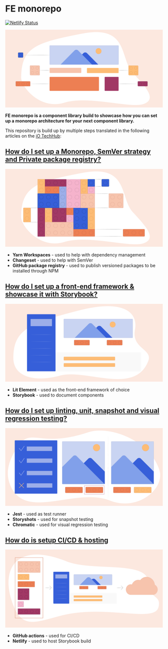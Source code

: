 # FE monorepo

[![Netlify Status](https://api.netlify.com/api/v1/badges/f1e7fff1-c7c9-4fb2-a243-057c565484bd/deploy-status)](https://app.netlify.com/sites/fe-monorepo/deploys)

![abstract artwork for series](./docs/series.png)

**FE monorepo is a component library build to showcase how you can set up a monorepo architecture for your next component library.**

This repository is build up by multiple steps translated in the following articles on the [iO TechHub](https://techhub.iodigital.com):

## [How do I set up a Monorepo, SemVer strategy and Private package registry?](https://techhub.iodigital.com/articles/how-do-i-build-a-component-library/monorepo-semver-package-registry)

![abstract artwork for monorepo](./docs/monorepo.png)

- **Yarn Workspaces** - used to help with dependency management
- **Changeset** - used to help with SemVer
- **GitHub package registry** - used to publish versioned packages to be installed through NPM

## [How do I set up a front-end framework & showcase it with Storybook?](https://techhub.iodigital.com/articles/how-do-i-build-a-component-library/fe-framework-storybook)

![abstract artwork for fe framework and storybook](./docs/fe-framework-storybook.png)

- **Lit Element** - used as the front-end framework of choice
- **Storybook** - used to document components

## [How do I set up linting, unit, snapshot and visual regression testing?](https://techhub.iodigital.com/articles/how-do-i-build-a-component-library/unit-snapshot-visual-regression-testing)

![abstract artwork for unit, snapshot and visual regression](./docs/unit-snapshot-visual-regression-test.png)

- **Jest** - used as test runner
- **Storyshots** - used for snapshot testing
- **Chromatic** - used for visual regression testing

## [How do is setup CI/CD & hosting](https://techhub.iodigital.com/articles/how-do-i-build-a-component-library/ci-cd-hosting)

![abstract artwork for ci/cd and hosting](./docs/ci-cd-hosting.png)

- **GitHub actions** - used for CI/CD
- **Netlify** - used to host Storybook build
